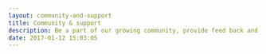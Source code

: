 ```yaml
---
layout: community-and-support
title: Community & support
description: Be a part of our growing community, provide feed back and get support.
date: 2017-01-12 15:03:05
---
```

